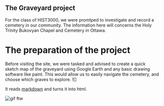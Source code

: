 ## The Graveyard project

For the class of HIST3000, we were promtped to investigate and record a cemetery in our community. The information here will concerns the Holy Trinity Bukovyan Chapel and Cemetery in Ottawa. 

# The preparation of the project

Before visiting the site, we were tasked and advised to create a quick sketch map of the graveyard using Google Earth and any basic drawing software like paint.
This would allow us to easily navigate the cemetery, and choose which graves to explore.
![]

It reads [markdown](https://www.markdownguide.org/) and turns it into html.

![gif ftw](https://media.giphy.com/media/nXxOjZrbnbRxS/200w_d.gif)
